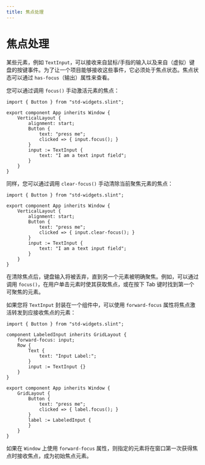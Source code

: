 ```yaml
---
title: 焦点处理
---
```

# 焦点处理

某些元素，例如 `TextInput`，可以接收来自鼠标/手指的输入以及来自（虚拟）键盘的按键事件。为了让一个项目能够接收这些事件，它必须处于焦点状态。焦点状态可以通过 `has-focus`（输出）属性来查看。

您可以通过调用 `focus()` 手动激活元素的焦点：

```slint
import { Button } from "std-widgets.slint";

export component App inherits Window {
    VerticalLayout {
        alignment: start;
        Button {
            text: "press me";
            clicked => { input.focus(); }
        }
        input := TextInput {
            text: "I am a text input field";
        }
    }
}
```

同样，您可以通过调用 `clear-focus()` 手动清除当前聚焦元素的焦点：

```slint
import { Button } from "std-widgets.slint";

export component App inherits Window {
    VerticalLayout {
        alignment: start;
        Button {
            text: "press me";
            clicked => { input.clear-focus(); }
        }
        input := TextInput {
            text: "I am a text input field";
        }
    }
}
```

在清除焦点后，键盘输入将被丢弃，直到另一个元素被明确聚焦。例如，可以通过调用 `focus()`，在用户单击元素时使其获取焦点，或在按下 Tab 键时找到第一个可聚焦的元素。

如果您将 `TextInput` 封装在一个组件中，可以使用 `forward-focus` 属性将焦点激活转发到应接收焦点的元素：

```slint
import { Button } from "std-widgets.slint";

component LabeledInput inherits GridLayout {
    forward-focus: input;
    Row {
        Text {
            text: "Input Label:";
        }
        input := TextInput {}
    }
}

export component App inherits Window {
    GridLayout {
        Button {
            text: "press me";
            clicked => { label.focus(); }
        }
        label := LabeledInput {
        }
    }
}
```

如果在 `Window` 上使用 `forward-focus` 属性，则指定的元素将在窗口第一次获得焦点时接收焦点，成为初始焦点元素。